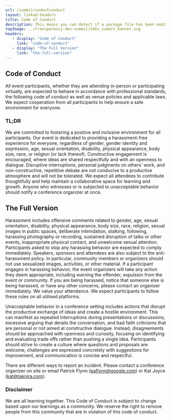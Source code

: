 ```yaml
---
url: /summit/codeofconduct
layout: linked-headers
title: Code of Conduct
description: This means you can detect if a package file has been modified since it was first added to the package manager.
topImage: ../transparency-dev-summit/tdev_summit_banner.svg
headers:
   - display: "Code of Conduct"
     link: "code-of-conduct"
   - display: "The Full Version"
     link: "the-full-version"
---
```


## Code of Conduct

All event participants, whether they are attending in-person or participating virtually, are expected to behave in accordance with professional standards, the following code of conduct as well as venue policies and applicable laws. We expect cooperation from all participants to help ensure a safe environment for everyone.‍

### TL;DR

We are committed to fostering a positive and inclusive environment for all participants. Our event is dedicated to providing a harassment-free experience for everyone, regardless of gender, gender identity and expression, age, sexual orientation, disability, physical appearance, body size, race, or religion (or lack thereof). Constructive engagement is encouraged, where ideas are shared respectfully and with an openness to dialogue. Disruptive interruptions, personal judgments on others' work, and non-constructive, repetitive debate are not conducive to a productive atmosphere and will not be tolerated. We expect all attendees to contribute thoughtfully and help maintain a collaborative space for learning and growth. Anyone who witnesses or is subjected to unacceptable behavior should notify a conference organizer at once.

## The Full Version

Harassment includes offensive comments related to gender, age, sexual orientation, disability, physical appearance, body size, race, religion, sexual images in public spaces, deliberate intimidation, stalking, following, harassing photography or recording, sustained disruption of talks or other events, inappropriate physical contact, and unwelcome sexual attention. Participants asked to stop any harassing behavior are expected to comply immediately. Speakers, sponsors and attendees are also subject to the anti-harassment policy. In particular, community members or organizers should not use sexualized images, activities, or other material. If a participant engages in harassing behavior, the event organizers will take any action they deem appropriate, including warning the offender, expulsion from the event or community. If you are being harassed, notice that someone else is being harassed, or have any other concerns, please contact an organiser immediately. We value your attendance. We expect participants to follow these rules on all utilised platforms.

Unacceptable behavior in a conference setting includes actions that disrupt the productive exchange of ideas and create a hostile environment. This can manifest as repeated interruptions during presentations or discussions, excessive arguing that derails the conversation, and bad faith criticisms that are personal or not aimed at constructive dialogue. Instead, disagreements should be approached with openness and curiosity, focusing on identifying and evaluating trade offs rather than pushing a single idea. Participants should strive to create a culture where questions and proposals are welcome, challenges are expressed concretely with suggestions for improvement, and communication is concise and respectful.

There are different ways to report an incident. Please contact a conference organizer on site or email Patrick Flynn (paflynn@google.com) or Kat Joyce (kat@taknira.com).

### Disclaimer

We are all learning together. This Code of Conduct is subject to change based upon our learnings as a community. We reserve the right to remove people from this community that are in violation of this code of conduct.
